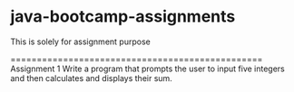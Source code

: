 # java-bootcamp-assignments
This is solely for assignment purpose

================================================
Assignment 1
Write a program that prompts the user to input five integers and then calculates and displays their sum.
